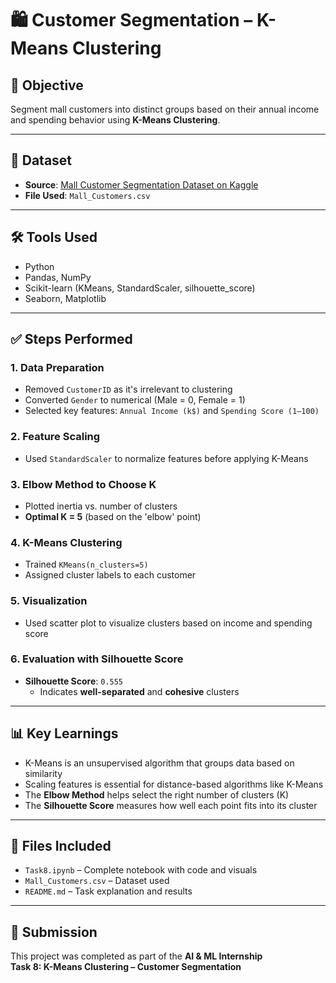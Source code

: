 # 🛍️ Customer Segmentation – K-Means Clustering

## 📌 Objective
Segment mall customers into distinct groups based on their annual income and spending behavior using **K-Means Clustering**.

---

## 📁 Dataset
- **Source**: [Mall Customer Segmentation Dataset on Kaggle](https://www.kaggle.com/datasets/vjchoudhary7/customer-segmentation-tutorial-in-python)
- **File Used**: `Mall_Customers.csv`

---

## 🛠 Tools Used
- Python
- Pandas, NumPy
- Scikit-learn (KMeans, StandardScaler, silhouette_score)
- Seaborn, Matplotlib

---

## ✅ Steps Performed

### 1. Data Preparation
- Removed `CustomerID` as it's irrelevant to clustering
- Converted `Gender` to numerical (Male = 0, Female = 1)
- Selected key features: `Annual Income (k$)` and `Spending Score (1–100)`

### 2. Feature Scaling
- Used `StandardScaler` to normalize features before applying K-Means

### 3. Elbow Method to Choose K
- Plotted inertia vs. number of clusters
- **Optimal K = 5** (based on the 'elbow' point)

### 4. K-Means Clustering
- Trained `KMeans(n_clusters=5)`
- Assigned cluster labels to each customer

### 5. Visualization
- Used scatter plot to visualize clusters based on income and spending score

### 6. Evaluation with Silhouette Score
- **Silhouette Score**: `0.555`
  - Indicates **well-separated** and **cohesive** clusters

---

## 📊 Key Learnings

- K-Means is an unsupervised algorithm that groups data based on similarity
- Scaling features is essential for distance-based algorithms like K-Means
- The **Elbow Method** helps select the right number of clusters (K)
- The **Silhouette Score** measures how well each point fits into its cluster

---

## 📂 Files Included
- `Task8.ipynb` – Complete notebook with code and visuals
- `Mall_Customers.csv` – Dataset used
- `README.md` – Task explanation and results

---

## 📝 Submission
This project was completed as part of the **AI & ML Internship**  
**Task 8: K-Means Clustering – Customer Segmentation**

